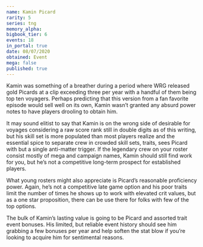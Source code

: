 ```yaml
---
name: Kamin Picard
rarity: 5
series: tng
memory_alpha:
bigbook_tier: 6
events: 18
in_portal: true
date: 08/07/2020
obtained: Event
mega: false
published: true
---
```


Kamin was something of a breather during a period where WRG released gold Picards at a clip exceeding three per year with a handful of them being top ten voyagers. Perhaps predicting that this version from a fan favorite episode would sell well on its own, Kamin wasn’t granted any absurd power notes to have players drooling to obtain him.

It may sound elitist to say that Kamin is on the wrong side of desirable for voyages considering a raw score rank still in double digits as of this writing, but his skill set is more populated than most players realize and the essential spice to separate crew in crowded skill sets, traits, sees Picard with but a single anti-matter trigger. If the legendary crew on your roster consist mostly of mega and campaign names, Kamin should still find work for you, but he’s not a competitive long-term prospect for established players.

What young rosters might also appreciate is Picard’s reasonable proficiency power. Again, he’s not a competitive late game option and his poor traits limit the number of times he shows up to work with elevated crit values, but as a one star proposition, there can be use there for folks with few of the top options. 

The bulk of Kamin’s lasting value is going to be Picard and assorted trait event bonuses. His limited, but reliable event history should see him grabbing a few bonuses per year and help soften the stat blow if you’re looking to acquire him for sentimental reasons.
